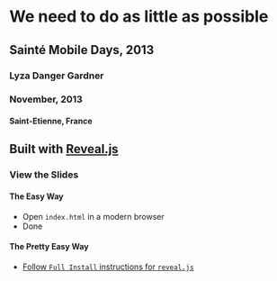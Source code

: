 # We need to do as little as possible

## Sainté Mobile Days, 2013
### Lyza Danger Gardner
### November, 2013
#### Saint-Etienne, France

## Built with [Reveal.js](https://github.com/hakimel/reveal.js)

### View the Slides

#### The Easy Way

* Open `index.html` in a modern browser
* Done

#### The Pretty Easy Way

* [Follow `Full Install` instructions for `reveal.js`](https://github.com/hakimel/reveal.js)